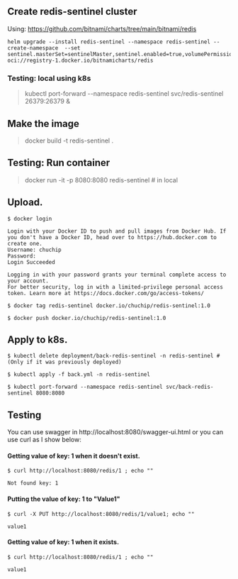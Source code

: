 ## Create redis-sentinel cluster 

Using: https://github.com/bitnami/charts/tree/main/bitnami/redis

    helm upgrade --install redis-sentinel --namespace redis-sentinel --create-namespace  --set sentinel.masterSet=sentinelMaster,sentinel.enabled=true,volumePermissions.enabled=true,replica.replicaCount=3,auth.enabled=false,master.livenessProbe.enabled=true,master.persistence.size=10Gi,replica.persistence.size=10Gi oci://registry-1.docker.io/bitnamicharts/redis

### Testing: local using k8s
> kubectl port-forward --namespace redis-sentinel svc/redis-sentinel 26379:26379 &

## Make the image
> docker build -t redis-sentinel .

## Testing: Run container
> docker run -it -p 8080:8080 redis-sentinel # in local 

## Upload.
```
$ docker login

Login with your Docker ID to push and pull images from Docker Hub. If you don't have a Docker ID, head over to https://hub.docker.com to create one.
Username: chuchip
Password:
Login Succeeded

Logging in with your password grants your terminal complete access to your account.
For better security, log in with a limited-privilege personal access token. Learn more at https://docs.docker.com/go/access-tokens/
```

    $ docker tag redis-sentinel docker.io/chuchip/redis-sentinel:1.0

    $ docker push docker.io/chuchip/redis-sentinel:1.0

## Apply to k8s.

    $ kubectl delete deployment/back-redis-sentinel -n redis-sentinel # (Only if it was previously deployed)

    $ kubectl apply -f back.yml -n redis-sentinel

    $ kubectl port-forward --namespace redis-sentinel svc/back-redis-sentinel 8080:8080

## Testing

You can use swagger in http://localhost:8080/swagger-ui.html or you can use curl as I show below:

#### Getting value of key: 1 when it doesn't exist.
```
$ curl http://localhost:8080/redis/1 ; echo ""

Not found key: 1
```

#### Putting the value of key: 1 to "Value1"
```
$ curl -X PUT http://localhost:8080/redis/1/value1; echo ""

value1
```

#### Getting value of key: 1 when it  exists.
```
$ curl http://localhost:8080/redis/1 ; echo "" 

value1
```